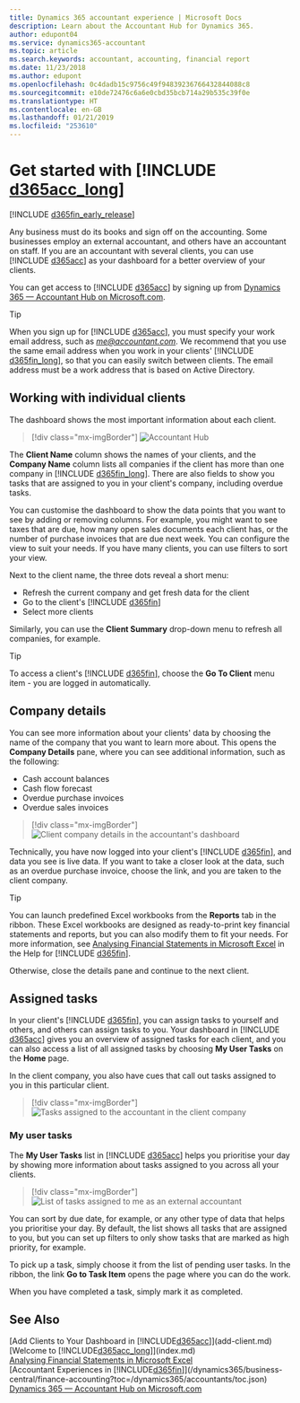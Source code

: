 ```yaml
---
title: Dynamics 365 accountant experience | Microsoft Docs
description: Learn about the Accountant Hub for Dynamics 365.
author: edupont04
ms.service: dynamics365-accountant
ms.topic: article
ms.search.keywords: accountant, accounting, financial report
ms.date: 11/23/2018
ms.author: edupont
ms.openlocfilehash: 0c4dadb15c9756c49f94839236766432844088c8
ms.sourcegitcommit: e10de72476c6a6e0cbd35bcb714a29b535c39f0e
ms.translationtype: HT
ms.contentlocale: en-GB
ms.lasthandoff: 01/21/2019
ms.locfileid: "253610"
---
```

# <a name="get-started-with-include-d365acclongincludesd365acclongmdmd"></a>Get started with [!INCLUDE [d365acc_long](includes/d365acc_long_md.md)]
[!INCLUDE [d365fin_early_release](includes/d365fin_early_release.md.md)]

Any business must do its books and sign off on the accounting. Some businesses employ an external accountant, and others have an accountant on staff. If you are an accountant with several clients, you can use [!INCLUDE [d365acc](includes/d365acc_md.md)] as your dashboard for a better overview of your clients.  

You can get access to [!INCLUDE [d365acc](includes/d365acc_md.md)] by signing up from [Dynamics 365 — Accountant Hub on Microsoft.com](https://www.microsoft.com/en-us/dynamics365/financial-insights-for-accountants).  

> [!TIP]
>  When you sign up for [!INCLUDE [d365acc](includes/d365acc_md.md)], you must specify your work email address, such as <em>me@accountant.com</em>. We recommend that you use the same email address when you work in your clients' [!INCLUDE [d365fin_long](includes/d365fin_long_md.md)], so that you can easily switch between clients. The email address must be a work address that is based on Active Directory.

## <a name="working-with-individual-clients"></a>Working with individual clients
The dashboard shows the most important information about each client.  

> [!div class="mx-imgBorder"]
> ![Accountant Hub](./media/accountant-get-started/accountant-dashboard.png)

The **Client Name** column shows the names of your clients, and the **Company Name** column lists all companies if the client has more than one company in [!INCLUDE [d365fin_long](includes/d365fin_long_md.md)]. There are also fields to show you tasks that are assigned to you in your client's company, including overdue tasks.  

You can customise the dashboard to show the data points that you want to see by adding or removing columns. For example, you might want to see taxes that are due, how many open sales documents each client has, or the number of purchase invoices that are due next week. You can configure the view to suit your needs. If you have many clients, you can use filters to sort your view.  

Next to the client name, the three dots reveal a short menu:

- Refresh the current company and get fresh data for the client  
- Go to the client's [!INCLUDE [d365fin](includes/d365fin_md.md)]  
- Select more clients  

Similarly, you can use the **Client Summary** drop-down menu to refresh all companies, for example.  

> [!TIP]
>  To access a client's [!INCLUDE [d365fin](includes/d365fin_md.md)], choose the **Go To Client** menu item - you are logged in automatically.

## <a name="company-details"></a>Company details
You can see more information about your clients' data by choosing the name of the company that you want to learn more about. This opens the **Company Details** pane, where you can see additional information, such as the following:  

* Cash account balances  
* Cash flow forecast  
* Overdue purchase invoices  
* Overdue sales invoices  

> [!div class="mx-imgBorder"]
> ![Client company details in the accountant's dashboard](./media/accountant-get-started/accountant-company-details.png)

Technically, you have now logged into your client's [!INCLUDE [d365fin](includes/d365fin_md.md)], and data you see is live data. If you want to take a closer look at the data, such as an overdue purchase invoice, choose the link, and you are taken to the client company.  

> [!TIP]
> You can launch predefined Excel workbooks from the **Reports** tab in the ribbon. These Excel workbooks are designed as ready-to-print key financial statements and reports, but you can also modify them to fit your needs. For more information, see [Analysing Financial Statements in Microsoft Excel](/dynamics365/business-central/finance-analyze-excel?toc=/dynamics365/accountants/toc.json) in the Help for [!INCLUDE [d365fin](includes/d365fin_md.md)].  

Otherwise, close the details pane and continue to the next client.  

## <a name="assigned-tasks"></a>Assigned tasks
In your client's [!INCLUDE [d365fin](includes/d365fin_md.md)], you can assign tasks to yourself and others, and others can assign tasks to you. Your dashboard in [!INCLUDE [d365acc](includes/d365acc_md.md)] gives you an overview of assigned tasks for each client, and you can also access a list of all assigned tasks by choosing **My User Tasks** on the **Home** page.  

In the client company, you also have cues that call out tasks assigned to you in this particular client.

> [!div class="mx-imgBorder"]
> ![Tasks assigned to the accountant in the client company](./media/accountant-get-started/accountant-company-details-tasks.png)

### <a name="my-user-tasks"></a>My user tasks
The **My User Tasks** list in [!INCLUDE [d365acc](includes/d365acc_md.md)] helps you prioritise your day by showing more information about tasks assigned to you across all your clients.  

> [!div class="mx-imgBorder"]
> ![List of tasks assigned to me as an external accountant](./media/accountant-get-started/accountant-tasklist.png)

You can sort by due date, for example, or any other type of data that helps you prioritise your day. By default, the list shows all tasks that are assigned to you, but you can set up filters to only show tasks that are marked as high priority, for example.

To pick up a task, simply choose it from the list of pending user tasks. In the ribbon, the link **Go to Task Item** opens the page where you can do the work.  

When you have completed a task, simply mark it as completed.  

## <a name="see-also"></a>See Also

[Add Clients to Your Dashboard in [!INCLUDE[d365acc](includes/d365acc_md.md)]](add-client.md)  
[Welcome to [!INCLUDE[d365acc_long](includes/d365acc_long_md.md)]](index.md)  
[Analysing Financial Statements in Microsoft Excel](/dynamics365/business-central/finance-analyze-excel?toc=/dynamics365/accountants/toc.json)  
[Accountant Experiences in [!INCLUDE[d365fin](includes/d365fin_md.md)]](/dynamics365/business-central/finance-accounting?toc=/dynamics365/accountants/toc.json)  
[Dynamics 365 — Accountant Hub on Microsoft.com](https://www.microsoft.com/en-us/dynamics365/financial-insights-for-accountants)  
